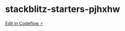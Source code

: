 # stackblitz-starters-pjhxhw

[Edit in Codeflow ⚡️](https://stackblitz.com/~/github.com/milazam/stackblitz-starters-pjhxhw)